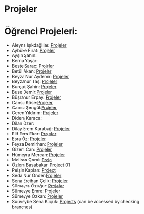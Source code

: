 # Projeler


# <a name="x"></a> Öğrenci Projeleri:



- Aleyna Işıkdağlılar: [Projeler](https://github.com/aleynaisikdaglilar/AD2-Bootcamp-Progress/tree/main/Projeler)
- Aybüke Fırat: [Projeler](https://github.com/aybukefirat/UpSchool-Android-Bootcamp/tree/main/Projects)
- Ayşin Şahin:
- Berna Yaşar:
- Beste Saraç: [Projeler](https://github.com/bestesarac/UPSchoolProjects/tree/master/project1)
- Betül Akan: [Projeler](https://github.com/betulakan/UpSchool-Projects/tree/main/Projects)
- Beyza Nur Aydemir: [Projeler](https://github.com/beyzaaydemir/BootCamp3_Layout_Design)
- Beyzanur Taş: [Projeler](https://github.com/beyzanurtas/UpSchool-Bootcamp-Progress/tree/main/Projects)
- Burçak Şahin:  [Projeler](https://github.com/burcaksahn/upschool-projects/tree/master) 
- Buse Demir:[Projeler](https://github.com/busenmir/Upschool-AD-Bootcamp/tree/main/Projeler)
- Büşranur Erpay: [Projeler](https://github.com/busranur-erpay/Upschool-Progress/tree/main/Projeler) 
- Cansu Köse:[Projeler](https://github.com/Cansu-Kose/AD2-BootcampProgress/tree/main/Projeler)
- Cansu Şengül:[Projeler](https://github.com/CansuSengul/Upschool-Progress/tree/main/Projects)
- Ceren Yıldırım: [Projeler](https://github.com/NCerenyildirim/Layout_Exercise_UpSchool)
- Didem Karaca:
- Dilan Özer:
- Dilay Erem Karabağ: [Projeler](https://github.com/dilayerem/Upschool-Progress/tree/main/Projects)
- Elif Esra Eker: [Projeler](https://github.com/eelifesraa/UpSchoolAndroidBootcamp)
- Esra Öz: [Projeler](https://github.com/yesraoz/AD-2-Bootcamp-Progress/blob/main/Projeler)
- Feyza Demirhan: [Projeler](https://github.com/feyzademirhan/UpSchool-Bootcamp-Progress/tree/main/Projeler)
- Gizem Can: [Projeler](https://github.com/gizemcann/UpSchool-AD-Bootcamp/tree/main/Projeler)
- Hümeyra Mercan: [Projeler](https://github.com/humeyramercan/Layout-Exercise-Project)
- Melissa Çoralı:[Proje](https://github.com/melissacorali/UpSchool-Progress/tree/main/Project/LayoutExercise)
- Özlem Basabakar: [Project 01](https://github.com/ozlembasabakar/LayoutProject)
- Pelşin Kaplan: [Project](https://github.com/pelsinkaplan/Upschool-Progress/tree/main/Projects)
- Seda Nur Önder:[Projeler](https://github.com/SedaNur35/UpschoolProject)
- Sena Ercihan Çelik: [Projeler](https://github.com/senaecelik/UpSchool-Progress/tree/main/Projeler)
- Sümeyra Özuğur: [Projeler](https://github.com/123Sumeyra/UpSchool-Android-Bootcamp/tree/main/Projects)
- Sümeyye Emre: [Projeler](https://github.com/smyy22/Layout-Projects)
- Sümeyye Özkan: [Projeler](https://github.com/SumeyyeOzkan/UpSchool-Android-Bootcmp-Progress/tree/master/Projeler)
- Suüveybe Sena Küçük: [Projects](https://github.com/suveybesena/UpschoolProjects/tree/master) (can be accessed by checking branches)
